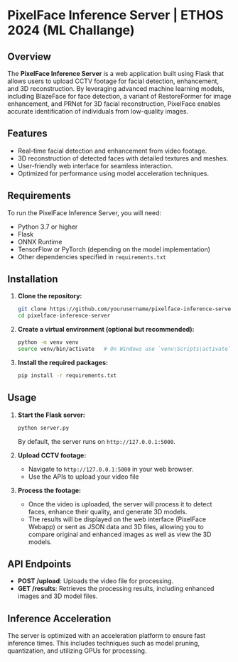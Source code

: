 
# PixelFace Inference Server | ETHOS 2024 (ML Challange)

## Overview

The **PixelFace Inference Server** is a web application built using Flask that allows users to upload CCTV footage for facial detection, enhancement, and 3D reconstruction. By leveraging advanced machine learning models, including BlazeFace for face detection, a variant of RestoreFormer for image enhancement, and PRNet for 3D facial reconstruction, PixelFace enables accurate identification of individuals from low-quality images.

## Features

- Real-time facial detection and enhancement from video footage.
- 3D reconstruction of detected faces with detailed textures and meshes.
- User-friendly web interface for seamless interaction.
- Optimized for performance using model acceleration techniques.

## Requirements

To run the PixelFace Inference Server, you will need:

- Python 3.7 or higher
- Flask
- ONNX Runtime
- TensorFlow or PyTorch (depending on the model implementation)
- Other dependencies specified in `requirements.txt`

## Installation

1. **Clone the repository:**

   ```bash
   git clone https://github.com/yourusername/pixelface-inference-server.git
   cd pixelface-inference-server
   ```

2. **Create a virtual environment (optional but recommended):**

   ```bash
   python -m venv venv
   source venv/bin/activate   # On Windows use `venv\Scripts\activate`
   ```

3. **Install the required packages:**

   ```bash
   pip install -r requirements.txt
   ```

## Usage

1. **Start the Flask server:**

   ```bash
   python server.py
   ```

   By default, the server runs on `http://127.0.0.1:5000`.

2. **Upload CCTV footage:**

   - Navigate to `http://127.0.0.1:5000` in your web browser.
   - Use the APIs to upload your video file

3. **Process the footage:**

   - Once the video is uploaded, the server will process it to detect faces, enhance their quality, and generate 3D models.
   - The results will be displayed on the web interface (PixelFace Webapp) or sent as JSON data and 3D files, allowing you to compare original and enhanced images as well as view the 3D models.

## API Endpoints

- **POST /upload**: Uploads the video file for processing.
- **GET /results**: Retrieves the processing results, including enhanced images and 3D model files.

## Inference Acceleration

The server is optimized with an acceleration platform to ensure fast inference times. This includes techniques such as model pruning, quantization, and utilizing GPUs for processing. 
